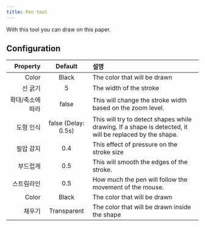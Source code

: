 ```yaml
---
title: Pen tool
---
```


With this tool you can draw on this paper.

## Configuration

|  Property |                                 Default                                | 설명                                                                                                                                      |
| --------: | :--------------------------------------------------------------------: | :-------------------------------------------------------------------------------------------------------------------------------------- |
|     Color |                                  Black                                 | The color that will be drawn                                                                                                            |
|      선 굵기 |                                    5                                   | The width of the stroke                                                                                                                 |
| 확대/축소에 따라 |                                  false                                 | This will change the stroke width based on the zoom level.                                                              |
|     도형 인식 | false (Delay: 0.5s) | This will try to detect shapes while drawing. If a shape is detected, it will be replaced by the shape. |
|     필압 감지 |                           0.4                          | This effect of pressure on the stroke size                                                                                              |
|      부드럽게 |                           0.5                          | This will smooth the edges of the stroke.                                                                               |
|     스트림라인 |                           0.5                          | How much the pen will follow the movement of the mouse.                                                                 |
|     Color |                                  Black                                 | The color that will be drawn                                                                                                            |
|       채우기 |                               Transparent                              | The color that will be drawn inside the shape                                                                                           |
